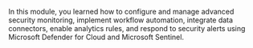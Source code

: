 In this module, you learned how to configure and manage advanced security monitoring, implement workflow automation, integrate data connectors, enable analytics rules, and respond to security alerts using Microsoft Defender for Cloud and Microsoft Sentinel.
